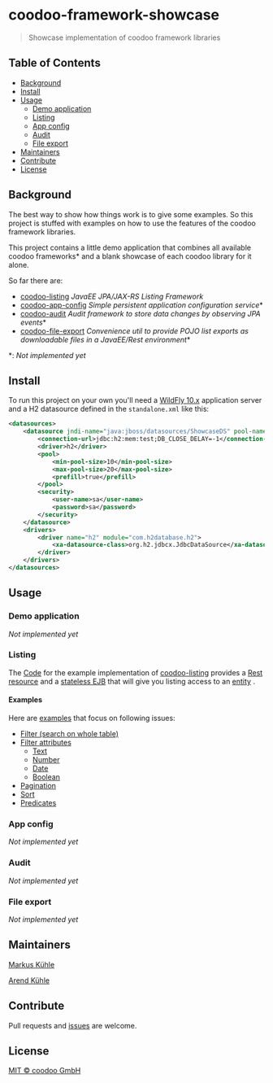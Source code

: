 # coodoo-framework-showcase

> Showcase implementation of coodoo framework libraries

## Table of Contents

- [Background](#background)
- [Install](#install)
- [Usage](#usage)
  - [Demo application](#demo-application)
  - [Listing](#listing)
  - [App config](#app-config)
  - [Audit](#audit)
  - [File export](#file-export)
- [Maintainers](#maintainers)
- [Contribute](#contribute)
- [License](#license)

## Background

The best way to show how things work is to give some examples. So this project is stuffed with examples on how to use the features of the coodoo framework libraries.

This project contains a little demo application that combines all available coodoo frameworks* and a blank showcase of each coodoo library for it alone. 

So far there are:
- [coodoo-listing](https://github.com/coodoo-io/coodoo-listing) *JavaEE JPA/JAX-RS Listing Framework*
- [coodoo-app-config](https://github.com/coodoo-io/coodoo-app-config) *Simple persistent application configuration service**
- [coodoo-audit](https://github.com/coodoo-io/coodoo-audit) *Audit framework to store data changes by observing JPA events**
- [coodoo-file-export](https://github.com/coodoo-io/coodoo-file-export) *Convenience util to provide POJO list exports as downloadable files in a JavaEE/Rest environment**


*: *Not implemented yet*


## Install

To run this project on your own you'll need a [WildFly 10.x](http://wildfly.org/downloads/) application server and a H2 datasource defined in the `standalone.xml` like this:

```xml
<datasources>
    <datasource jndi-name="java:jboss/datasources/ShowcaseDS" pool-name="ShowcaseDS">
        <connection-url>jdbc:h2:mem:test;DB_CLOSE_DELAY=-1</connection-url>
        <driver>h2</driver>
        <pool>
            <min-pool-size>10</min-pool-size>
            <max-pool-size>20</max-pool-size>
            <prefill>true</prefill>
        </pool>
        <security>
            <user-name>sa</user-name>
            <password>sa</password>
        </security>
    </datasource>
    <drivers>
        <driver name="h2" module="com.h2database.h2">
            <xa-datasource-class>org.h2.jdbcx.JdbcDataSource</xa-datasource-class>
        </driver>
    </drivers>
</datasources>
```

## Usage

### Demo application

*Not implemented yet*

### Listing

The
[Code](https://github.com/coodoo-io/coodoo-framework-showcase/tree/master/src/main/java/io/coodoo/framework/showcase/listing)
for the example implementation of
[coodoo-listing](https://github.com/coodoo-io/coodoo-listing)
provides a 
[Rest resource](./src/main/java/io/coodoo/framework/showcase/listing/boundary/ListingResource.java)
and a 
[stateless EJB](./src/main/java/io/coodoo/framework/showcase/listing/boundary/ListingService.java)
that will give you listing access to an 
[entity](./src/main/java/io/coodoo/framework/showcase/listing/entity/Car.java)
.

#### Examples

Here are
[examples](https://github.com/coodoo-io/coodoo-framework-showcase/tree/master/src/main/java/io/coodoo/framework/showcase/listing/boundary/examples)
that focus on following issues:

- [Filter (search on whole table)](./src/main/java/io/coodoo/framework/showcase/listing/boundary/examples/ListingFilterService.java)
- [Filter attributes](./src/main/java/io/coodoo/framework/showcase/listing/boundary/examples/ListingFilterAttributesService.java)
  - [Text](./src/main/java/io/coodoo/framework/showcase/listing/boundary/examples/types/ListingFilterTextService.java)
  - [Number](./src/main/java/io/coodoo/framework/showcase/listing/boundary/examples/types/ListingFilterNumberService.java)
  - [Date](./src/main/java/io/coodoo/framework/showcase/listing/boundary/examples/types/ListingFilterDateService.java)
  - [Boolean](./src/main/java/io/coodoo/framework/showcase/listing/boundary/examples/types/ListingFilterBooleanService.java)
- [Pagination](./src/main/java/io/coodoo/framework/showcase/listing/boundary/examples/ListingPaginationService.java)
- [Sort](./src/main/java/io/coodoo/framework/showcase/listing/boundary/examples/ListingSortService.java)
- [Predicates](./src/main/java/io/coodoo/framework/showcase/listing/boundary/examples/ListingPredicateService.java)


### App config

*Not implemented yet*

### Audit

*Not implemented yet*

### File export

*Not implemented yet*


## Maintainers

[Markus Kühle](https://github.com/mkuehle)

[Arend Kühle](https://github.com/laugen)

## Contribute

Pull requests and [issues](https://github.com/coodoo-io/coodoo-framework-showcase/issues) are welcome.

## License

[MIT © coodoo GmbH](./LICENSE)
